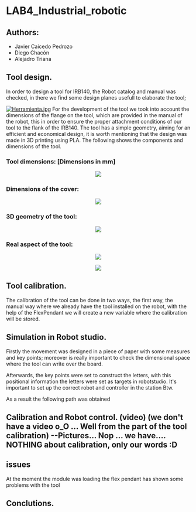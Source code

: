 # LAB4_Industrial_robotic

## Authors:
- Javier Caicedo Pedrozo
- Diego Chacón 
- Alejadro Triana
## Tool design.

In order to design a tool for IRB140, the Robot catalog and manual was checked, in there we find some design planes usefull to elaborate the tool; 

[![Herramienta.jpg](https://i.postimg.cc/FHGzwKhJ/Herramienta.jpg)](https://postimg.cc/k267bq6n)
For the development of the tool we took into account the dimensions of the flange on the tool, which are provided in the manual of the robot, this in order to ensure the proper attachment conditions of our tool to the flank of the IRB140. The tool has a simple geometry, aiming for an efficient and economical design, it is worth mentioning that the design was made in 3D printing using PLA.
The following shows the components and dimensions of the tool.

### Tool dimensions: [Dimensions in mm]
<p align="center"><img src="https://i.postimg.cc/3JxJy8Rb/tool-medidas.png"</p>

### Dimensions of the cover:
<p align="center"><img src="https://i.postimg.cc/0jckt3tf/medidas-tapa.png"</p>

### 3D geometry of the tool:
<p align="center"><img src="https://i.postimg.cc/L8q9Txjt/modelo3D.png"</p>

### Real aspect of the tool:
<p align="center"><img src="https://i.postimg.cc/J4Y7ZfH7/tool-fis1.jpg"</p>
<p align="center"><img src="https://i.postimg.cc/tR54CZXx/tool-fis2.jpg"</p>




## Tool calibration.
The calibration of the tool can be done in two ways, the first way, the manual way where we already have the tool installed on the robot, with the help of the FlexPendant we will create a new variable where the calibration will be stored.


## Simulation in Robot studio. 

Firstly the movement was designed in a piece of paper with some measures and key points; moreover is really important to check the dimensional space where the tool can write over the board.

Afterwards, the key points were set to construct the letters, with this positional information the letters were set as targets in robotstudio. It's important to set up the correct robot and controller in the station Btw.

As a result the following path was obtained




## Calibration and Robot control.   (video) (we don't have a video o_O ... Well from the part of the tool calibration) --Pictures... Nop ... we have.... NOTHING about calibration, only our words :D


## issues 

At the moment the module was loading the flex pendant has shown some problems with the tool

## Conclutions. 


